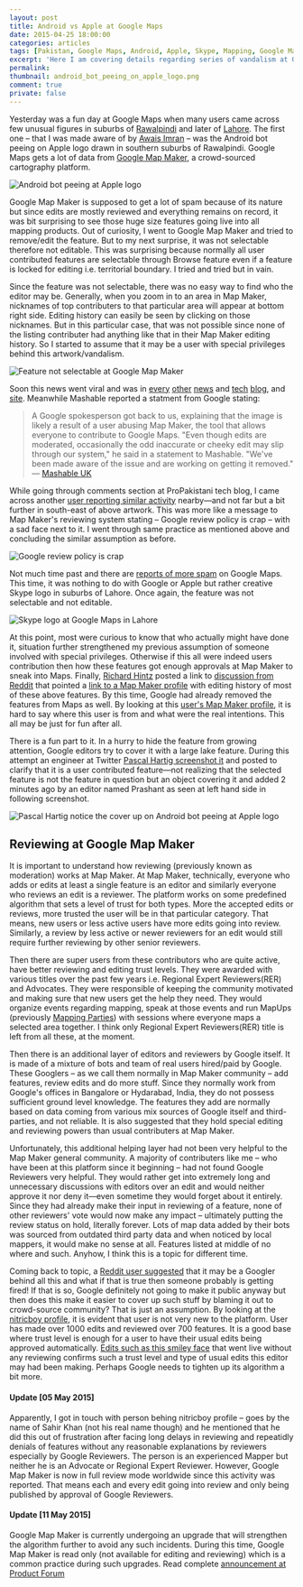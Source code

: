 ```yaml
---
layout: post
title: Android vs Apple at Google Maps
date: 2015-04-25 18:00:00
categories: articles
tags: [Pakistan, Google Maps, Android, Apple, Skype, Mapping, Google Map Maker]
excerpt: 'Here I am covering details regarding series of vandalism at Google Maps that originated from Google Map Maker.'
permalink:
thumbnail: android_bot_peeing_on_apple_logo.png
comment: true
private: false
---
```


Yesterday was a fun day at Google Maps when many users came across few unusual figures in suburbs of [Rawalpindi](https://maps.google.com/?q=Rawalpindi,Pakistan) and later of [Lahore](https://maps.google.com/?q=Lahore,Pakistan). The first one &ndash; that I was made aware of by [Awais Imran](https://www.facebook.com/photo.php?fbid=10155466704930557&set=a.10150211745255557.446940.533855556&type=1&fref=nf&pnref=story) &ndash; was the Android bot peeing on Apple logo drawn in southern suburbs of Rawalpindi. Google Maps gets a lot of data from [Google Map Maker](http://mapmaker.google.com), a crowd-sourced cartography platform.

<img src="../../assets/images/android_bot_peeing_on_apple_logo.png" alt="Android bot peeing at Apple logo" />

Google Map Maker is supposed to get a lot of spam because of its nature but since edits are mostly reviewed and everything remains on record, it was bit surprising to see those huge size features going live into all mapping products. Out of curiosity, I went to Google Map Maker and tried to remove/edit the feature. But to my next surprise, it was not selectable therefore not editable. This was surprising because normally all user contributed features are selectable through Browse feature even if a feature is locked for editing i.e. territorial boundary. I tried and tried but in vain.

Since the feature was not selectable, there was no easy way to find who the editor may be. Generally, when you zoom in to an area in Map Maker, nicknames of top contributers to that particular area will appear at bottom right side. Editing history can easily be seen by clicking on those nicknames. But in this particular case, that was not possible since none of the listing contributer had anything like that in their Map Maker editing history. So I started to assume that it may be a user with special privileges behind this artwork/vandalism.

<img src="../../assets/images/not_selectable_using_mapmaker_browse.png" alt="Feature not selectable at Google Map Maker" />

Soon this news went viral and was in [every](https://news.ycombinator.com/item?id=9432504) [other](http://www.washingtonpost.com/blogs/the-switch/wp/2015/04/24/googles-sorry-that-this-crudely-offensive-image-of-the-apple-logo-turned-up-in-maps/) [news](http://tribune.com.pk/story/875209/apple-google-rivalry-android-bot-marks-its-territory-in-rawalpindi/) and [tech](http://www.theverge.com/2015/4/24/8489127/android-apple-google-maps-urinating-mascot) [blog](http://propakistani.pk/2015/04/24/rawalpindi-becomes-the-home-of-android-vs-apple-rivalry/), and [site](http://www.theguardian.com/technology/2015/apr/24/google-maps-hides-an-image-of-the-android-robot-pissing-on-apple). Meanwhile Mashable reported a statment from Google stating:

> A Google spokesperson got back to us, explaining that the image is likely a result of a user abusing Map Maker, the tool that allows everyone to contribute to Google Maps. "Even though edits are moderated, occasionally the odd inaccurate or cheeky edit may slip through our system," he said in a statement to Mashable. "We've been made aware of the issue and are working on getting it removed." <br/> &mdash; [Mashable UK](http://mashable.com/2015/04/24/android-bot-peeing-on-apple-logo-google-maps/?utm_cid=mash-com-Tw-main-link)

While going through comments section at ProPakistani tech blog, I came across another [user reporting similar activity](http://propakistani.pk/2015/04/24/rawalpindi-becomes-the-home-of-android-vs-apple-rivalry/#comment-1984890374) nearby&mdash;and not far but a bit further in south-east of above artwork. This was more like a message to Map Maker's reviewing system stating – Google review policy is crap – with a sad face next to it. I went through same practice as mentioned above and concluding the similar assumption as before.

<img src="../../assets/images/google_review_crap_policy.png" alt="Google review policy is crap" />

Not much time past and there are [reports of more spam](https://www.facebook.com/photo.php?fbid=982631348436963&set=a.312369038796534.78446.100000703205137&type=1&hc_location=ufi) on Google Maps. This time, it was nothing to do with Google or Apple but rather creative Skype logo in suburbs of Lahore. Once again, the feature was not selectable and not editable.

<img src="../../assets/images/skype_google_maps_lahore.png" alt="Skype logo at Google Maps in Lahore" />

At this point, most were curious to know that who actually might have done it, situation further strengthened my previous assumption of someone involved with special privileges. Otherwise if this all were indeed users contribution then how these features got enough approvals at Map Maker to sneak into Maps. Finally, [Richard Hintz](https://www.facebook.com/groups/mapmaker/permalink/902549959808739/?comment_id=902689746461427&offset=0&total_comments=25&comment_tracking=%7B%22tn%22%3A%22R1%22%7D) posted a link to [discussion from Reddit](http://www.reddit.com/r/technology/comments/33p9w3/android_logo_found_urinating_on_apple_logo_in/cqn9ufs) that pointed a [link to a Map Maker profile](https://www.google.com/mapmaker?gw=66&ptab=1&uid=200619129451972425213&start=0) with editing history of most of these above features. By this time, Google had already removed the features from Maps as well. By looking at this [user's Map Maker profile](https://www.google.com/mapmaker?gw=66&ptab=1&uid=200619129451972425213&start=0), it is hard to say where this user is from and what were the real intentions. This all may be just for fun after all.

There is a fun part to it. In a hurry to hide the feature from growing attention, Google editors try to cover it with a large lake feature. During this attempt an engineer at Twitter [Pascal Hartig screenshot it](https://twitter.com/passy/status/591571520620736512) and posted to clarify that it is a user contributed feature&mdash;not realizing that the selected feature is not the feature in question but an object covering it and added 2 minutes ago by an editor named Prashant as seen at left hand side in following screenshot.

<img src="../../assets/images/android_bot_apple_cover_up.png" alt="Pascal Hartig notice the cover up on Android bot peeing at Apple logo" />

## Reviewing at Google Map Maker

It is important to understand how reviewing (previously known as moderation) works at Map Maker. At Map Maker, technically, everyone who adds or edits at least a single feature is an editor and similarly everyone who reviews an edit is a reviewer. The platform works on some predefined algorithm that sets a level of trust for both types. More the accepted edits or reviews, more trusted the user will be in that particular category. That means, new users or less active users have more edits going into review. Similarly, a review by less active or newer reviewers for an edit would still require further reviewing by other senior reviewers.

Then there are super users from these contributors who are quite active, have better reviewing and editing trust levels. They were awarded with various titles over the past few years i.e. Regional Expert Reviewers(RER) and Advocates. They were responsible of keeping the community motivated and making sure that new users get the help they need. They would organize events regarding mapping, speak at those events and run MapUps (previously [Mapping Parties](http://local.com.pk/mappingparty/)) with sessions where everyone maps a selected area together. I think only Regional Expert Reviewers(RER) title is left from all these, at the moment.

Then there is an additional layer of editors and reviewers by Google itself. It is made of a mixture of bots and team of real users hired/paid by Google. These Googlers &ndash; as we call them normally in Map Maker community &ndash; add features, review edits and do more stuff. Since they normally work from Google's offices in Bangalore or Hydarabad, India, they do not possess sufficient ground level knowledge. The features they add are normally based on data coming from various mix sources of Google itself and third-parties, and not reliable. It is also suggested that they hold special editing and reviewing powers than usual contributers at Map Maker.

Unfortunately, this additional helping layer had not been very helpful to the Map Maker general community. A majority of contributers like me &ndash; who have been at this platform since it beginning &ndash; had not found Google Reviewers very helpful. They would rather get into extremely long and unnecessary discussions with editors over an edit and would neither approve it nor deny it&mdash;even sometime they would forget about it entirely. Since they had already make their input in reviewing of a feature, none of other reviewers' vote would now make any impact &ndash; ultimately putting the review status on hold, literally forever. Lots of map data added by their bots was sourced from outdated third party data and when noticed by local mappers, it would make no sense at all. Features listed at middle of no where and such. Anyhow, I think this is a topic for different time.

Coming back to topic, a [Reddit user suggested](http://www.reddit.com/r/technology/comments/33p9w3/android_logo_found_urinating_on_apple_logo_in/cqn8f5v) that it may be a Googler behind all this and what if that is true then someone probably is getting fired! If that is so, Google definitely not going to make it public anyway but then does this make it easier to cover up such stuff by blaming it out to crowd-source community? That is just an assumption. By looking at the [nitricboy profile](https://www.google.com/mapmaker?gw=66&ptab=1&uid=200619129451972425213&start=0), it is evident that user is not very new to the platform. User has made over 1000 edits and reviewed over 700 features. It is a good base where trust level is enough for a user to have their usual edits being approved automatically. [Edits such as this smiley face](https://www.google.com/mapmaker?gw=55&editids=IQzK-qyasyb9dOujNU&iwloc=0_0) that went live without any reviewing confirms such a trust level and type of usual edits this editor may had been making. Perhaps Google needs to tighten up its algorithm a bit more.

#### Update [05 May 2015]

Apparently, I got in touch with person behing nitricboy profile &ndash; goes by the name of Sahir Khan (not his real name though) and he mentioned that he did this out of frustration after facing long delays in reviewing and repeatidly denials of features without any reasonable explanations by reviewers especially by Google Reviewers. The person is an experienced Mapper but neither he is an Advocate or Regional Expert Reviewer. However, Google Map Maker is now in full review mode worldwide since this activity was reported. That means each and every edit going into review and only being published by approval of Google Reviewers.

#### Update [11 May 2015]

Google Map Maker is currently undergoing an upgrade that will strengthen the algorithm further to avoid any such incidents. During this time, Google Map Maker is read only (not available for editing and reviewing) which is a common practice during such upgrades. Read complete [announcement at Product Forum](https://productforums.google.com/forum/#!category-topic/map-maker/news-and-announcements/crFEbGXJ-HI)
